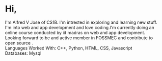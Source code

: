 <h1>Hi,</h1>
   <div>I'm Alfred V Jose of CS1B. I'm intrested in exploring and learning new stuff. I'm into web and app development and love coding.I'm currently doing an online course conducted by iit madras on web and app development. Looking forward to be and active member in FOSSMEC and contribute to open source .</div>
<div>Languages Worked With: C++, Python, HTML, CSS, Javascript</div>
<div>Databases: Mysql</div>
 
 
